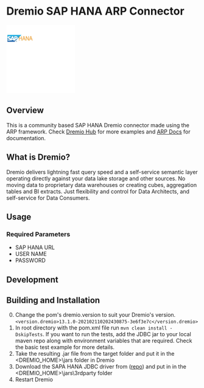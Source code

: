# Dremio SAP HANA ARP  Connector
<img src="./src/main/resources/SAPHANA.svg" width="180">

## Overview
This is a community based SAP HANA Dremio connector made using the ARP framework. Check [Dremio Hub](https://github.com/dremio-hub) for more examples and [ARP Docs](https://github.com/dremio-hub/dremio-sqllite-connector#arp-file-format) for documentation.

## What is Dremio?

Dremio delivers lightning fast query speed and a self-service semantic layer operating directly against your data lake storage and other sources. No moving data to proprietary data warehouses or creating cubes, aggregation tables and BI extracts. Just flexibility and control for Data Architects, and self-service for Data Consumers.

## Usage


### Required Parameters

- SAP HANA URL
- USER NAME
- PASSWORD

## Development

## Building and Installation

0. Change the pom's dremio.version to suit your Dremio's version.
   `<version.dremio>13.1.0-202102110202430875-3e6f3e7c</version.dremio>`
1. In root directory with the pom.xml file run `mvn clean install -DskipTests`. If you want to run the tests, add the JDBC jar to your local maven repo along with environment variables that are required. Check the basic test example for more details.
1. Take the resulting .jar file from the target folder and put it in the <DREMIO_HOME>\jars folder in Dremio
2. Download the SAPA HANA JDBC driver from ([repo](https://mvnrepository.com/artifact/com.sap.cloud.db.jdbc/ngdbc)) and put in in the <DREMIO_HOME>\jars\3rdparty folder
3. Restart Dremio
